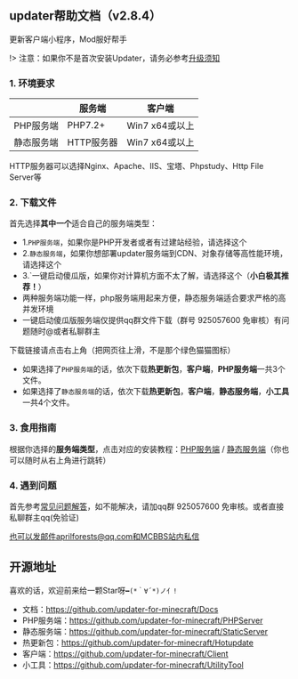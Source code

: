 ## updater帮助文档（v2.8.4）

更新客户端小程序，Mod服好帮手

!> 注意：如果你不是首次安装Updater，请务必参考[升级须知](从旧版本升级.md)

### 1. 环境要求

|            | 服务端     | 客户端         |
| ---------- | ---------- | -------------- |
| PHP服务端  | PHP7.2+    | Win7 x64或以上 |
| 静态服务端 | HTTP服务器 | Win7 x64或以上 |

HTTP服务器可以选择Nginx、Apache、IIS、宝塔、Phpstudy、Http File Server等

### 2. 下载文件

首先选择**其中一个**适合自己的服务端类型：

+ 1.`PHP服务端`，如果你是PHP开发者或者有过建站经验，请选择这个
+ 2.`静态服务端`，如果你想部署updater服务端到CDN、对象存储等高性能环境，请选择这个
+ 3.`一键启动傻瓜版，如果你对计算机方面不太了解，请选择这个（**小白极其推荐！**）
+ 两种服务端功能一样，php服务端用起来方便，静态服务端适合要求严格的高并发环境
+ 一键启动傻瓜版服务端仅提供qq群文件下载（群号 925057600 免审核）有问题随时@或者私聊群主

下载链接请点击右上角（把网页往上滑，不是那个绿色猫猫图标）

+ 如果选择了`PHP服务端`的话，依次下载**热更新包**，**客户端**，**PHP服务端**一共3个文件。
+ 如果选择了`静态服务端`的话，依次下载**热更新包**，**客户端**，**静态服务端**，**小工具**一共4个文件。

### 3. 食用指南

根据你选择的**服务端类型**，点击对应的安装教程：[PHP服务端](PHP服务端安装.md ':target=_blank') / [静态服务端](静态服务端安装.md ':target=_blank')（你也可以随时从右上角进行跳转）

### 4. 遇到问题

首先参考[常见问题解答](FAQ.md ':target=_blank')，如不能解决，请加qq群 925057600 免审核。或者直接私聊群主qq(免验证)

也可以发邮件aprilforests@qq.com和MCBBS站内私信

## 开源地址

喜欢的话，欢迎前来给一颗Star呀`━(*｀∀´*)ノ亻!`

+ 文档：https://github.com/updater-for-minecraft/Docs
+ PHP服务端：https://github.com/updater-for-minecraft/PHPServer
+ 静态服务端：https://github.com/updater-for-minecraft/StaticServer
+ 热更新包：https://github.com/updater-for-minecraft/Hotupdate
+ 客户端：https://github.com/updater-for-minecraft/Client
+ 小工具：https://github.com/updater-for-minecraft/UtilityTool